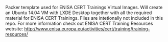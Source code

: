 Packer template used for ENISA CERT Trainings Virtual Images.
Will create an Ubuntu 14.04 VM with LXDE Desktop together with all the required material for ENISA CERT Trainings.
Files are intetionally not included in this repo. 
For more information check out ENISA CERT Training Resources website:
http://www.enisa.europa.eu/activities/cert/training/training-resources/